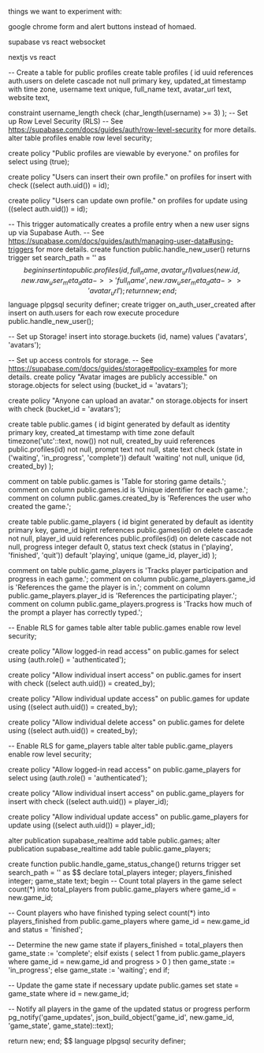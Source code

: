 things we want to experiment with:

google chrome form and alert buttons instead of homaed.

supabase vs react websocket

nextjs vs react


-- Create a table for public profiles
create table profiles (
  id uuid references auth.users on delete cascade not null primary key,
  updated_at timestamp with time zone,
  username text unique,
  full_name text,
  avatar_url text,
  website text,

  constraint username_length check (char_length(username) >= 3)
);
-- Set up Row Level Security (RLS)
-- See https://supabase.com/docs/guides/auth/row-level-security for more details.
alter table profiles
  enable row level security;

create policy "Public profiles are viewable by everyone." on profiles
  for select using (true);

create policy "Users can insert their own profile." on profiles
  for insert with check ((select auth.uid()) = id);

create policy "Users can update own profile." on profiles
  for update using ((select auth.uid()) = id);

-- This trigger automatically creates a profile entry when a new user signs up via Supabase Auth.
-- See https://supabase.com/docs/guides/auth/managing-user-data#using-triggers for more details.
create function public.handle_new_user()
returns trigger
set search_path = ''
as $$
begin
  insert into public.profiles (id, full_name, avatar_url)
  values (new.id, new.raw_user_meta_data->>'full_name', new.raw_user_meta_data->>'avatar_url');
  return new;
end;
$$ language plpgsql security definer;
create trigger on_auth_user_created
  after insert on auth.users
  for each row execute procedure public.handle_new_user();

-- Set up Storage!
insert into storage.buckets (id, name)
  values ('avatars', 'avatars');

-- Set up access controls for storage.
-- See https://supabase.com/docs/guides/storage#policy-examples for more details.
create policy "Avatar images are publicly accessible." on storage.objects
  for select using (bucket_id = 'avatars');

create policy "Anyone can upload an avatar." on storage.objects
  for insert with check (bucket_id = 'avatars');














create table public.games (
  id            bigint generated by default as identity primary key,
  created_at    timestamp with time zone default timezone('utc'::text, now()) not null,
  created_by    uuid references public.profiles(id) not null,
  prompt        text not null,
  state         text check (state in ('waiting', 'in_progress', 'complete')) default 'waiting' not null,
  unique (id, created_by)
);

comment on table public.games is 'Table for storing game details.';
comment on column public.games.id is 'Unique identifier for each game.';
comment on column public.games.created_by is 'References the user who created the game.';











create table public.game_players (
  id            bigint generated by default as identity primary key,
  game_id       bigint references public.games(id) on delete cascade not null,
  player_id     uuid references public.profiles(id) on delete cascade not null,
  progress      integer default 0,
  status        text check (status in ('playing', 'finished', 'quit')) default 'playing',
  unique (game_id, player_id)
);

comment on table public.game_players is 'Tracks player participation and progress in each game.';
comment on column public.game_players.game_id is 'References the game the player is in.';
comment on column public.game_players.player_id is 'References the participating player.';
comment on column public.game_players.progress is 'Tracks how much of the prompt a player has correctly typed.';













-- Enable RLS for games table
alter table public.games
  enable row level security;

create policy "Allow logged-in read access" on public.games
  for select using (auth.role() = 'authenticated');

create policy "Allow individual insert access" on public.games
  for insert with check ((select auth.uid()) = created_by);

create policy "Allow individual update access" on public.games
  for update using ((select auth.uid()) = created_by);

create policy "Allow individual delete access" on public.games
  for delete using ((select auth.uid()) = created_by);

-- Enable RLS for game_players table
alter table public.game_players
  enable row level security;

create policy "Allow logged-in read access" on public.game_players
  for select using (auth.role() = 'authenticated');

create policy "Allow individual insert access" on public.game_players
  for insert with check ((select auth.uid()) = player_id);

create policy "Allow individual update access" on public.game_players
  for update using ((select auth.uid()) = player_id);











alter publication supabase_realtime add table public.games;
alter publication supabase_realtime add table public.game_players;















create function public.handle_game_status_change()
returns trigger
set search_path = ''
as $$
declare
  total_players integer;
  players_finished integer;
  game_state text;
begin
  -- Count total players in the game
  select count(*) into total_players 
  from public.game_players
  where game_id = new.game_id;

  -- Count players who have finished typing
  select count(*) into players_finished 
  from public.game_players
  where game_id = new.game_id and status = 'finished';

  -- Determine the new game state
  if players_finished = total_players then
    game_state := 'complete';
  elsif exists (
    select 1 from public.game_players 
    where game_id = new.game_id and progress > 0
  ) then
    game_state := 'in_progress';
  else
    game_state := 'waiting';
  end if;

  -- Update the game state if necessary
  update public.games
  set state = game_state
  where id = new.game_id;

  -- Notify all players in the game of the updated status or progress
  perform pg_notify('game_updates', json_build_object('game_id', new.game_id, 'game_state', game_state)::text);

  return new;
end;
$$ language plpgsql security definer;

